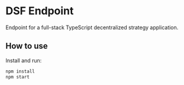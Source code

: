 # DSF Endpoint

Endpoint for a full-stack TypeScript decentralized strategy application.

## How to use

Install and run:

```sh
npm install
npm start
```
